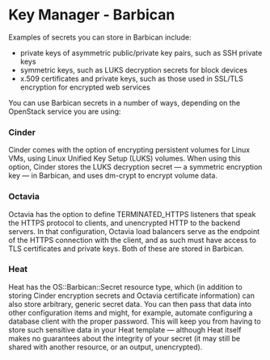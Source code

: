 # Key Manager - Barbican

Examples of secrets you can store in Barbican include:

- private keys of asymmetric public/private key pairs, such as SSH private keys
- symmetric keys, such as LUKS decryption secrets for block devices
- x.509 certificates and private keys, such as those used in SSL/TLS encryption for encrypted web services

You can use Barbican secrets in a number of ways, depending on the OpenStack service you are using:

### Cinder
Cinder comes with the option of encrypting persistent volumes for Linux VMs, using Linux Unified Key Setup (LUKS) volumes. When using this option, Cinder stores the LUKS decryption secret — a symmetric encryption key — in Barbican, and uses dm-crypt to encrypt volume data.

### Octavia
Octavia has the option to define TERMINATED_HTTPS listeners that speak the HTTPS protocol to clients, and unencrypted HTTP to the backend servers. In that configuration, Octavia load balancers serve as the endpoint of the HTTPS connection with the client, and as such must have access to TLS certificates and private keys. Both of these are stored in Barbican.

### Heat
Heat has the OS::Barbican::Secret resource type, which (in addition to storing Cinder encryption secrets and Octavia certificate information) can also store arbitrary, generic secret data. You can then pass that data into other configuration items and might, for example, automate configuring a database client with the proper password. This will keep you from having to store such sensitive data in your Heat template — although Heat itself makes no guarantees about the integrity of your secret (it may still be shared with another resource, or an output, unencrypted).